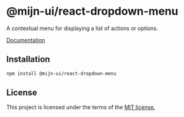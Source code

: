 # @mijn-ui/react-dropdown-menu

A contextual menu for displaying a list of actions or options.

[Documentation](https://mijn-ui.vercel.app/react/docs/components/dropdown-menu)

## Installation

```sh
npm install @mijn-ui/react-dropdown-menu
```

## License

This project is licensed under the terms of the [MIT license.](https://github.com/mijn-ui/mijn-ui-react/blob/main/LICENSE)
